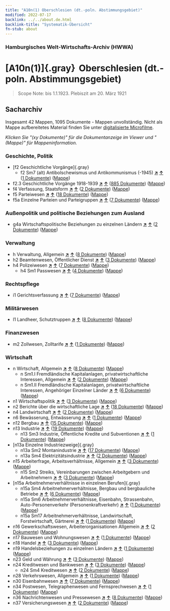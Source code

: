 ```yaml
---
title: "A10n(1) Oberschlesien (dt.-poln. Abstimmungsgebiet)"
modified: 2022-07-17
backlink: ../../about.de.html
backlink-title: "Systematik-Übersicht"
fn-stub: about
---
```


### Hamburgisches Welt-Wirtschafts-Archiv (HWWA)

# [A10n(1)]{.gray}&#8201; Oberschlesien (dt.-poln. Abstimmungsgebiet)&#160; 


> Scope Note: bis 1.1.1923.  Plebiszit am 20. März 1921






## Sacharchiv






Insgesamt 42 Mappen, 1095 Dokumente - Mappen unvollständig.
Nicht als Mappe aufbereitetes Material finden Sie unter [digitalisierte Microfilme](/film/h1_sh.de.html).

_Klicken Sie "(xy Dokumente)" für die Dokumentanzeige im Viewer und "(Mappe)" für Mappeninformation._




### Geschichte, Politik

- [f2 Geschichtliche Vorgänge]{.gray}
  - f2 Sm7 (alt) Antibolschewismus und Antikommunismus (-1945) [**&nearr;**](../../../subject/i/144293/about.de.html "Antibolschewismus und Antikommunismus (-1945) (in der ganzen Welt)") [**&uarr;**](../../../subject/about.de.html#f2_Sm7_(alt) "Sachsystematik") (<a href="https://pm20.zbw.eu/iiifview/folder/sh/140948,144293" title="über: Oberschlesien (dt.-poln. Abstimmungsgebiet) : Antibolschewismus und Antikommunismus (-1945)" target="_blank">1 Dokumente</a>) ([Mappe](../../../../folder/sh/1409xx/140948/1442xx/144293/about.de.html))
- f2.3 Geschichtliche Vorgänge 1918-1939 [**&nearr;**](../../../subject/i/181391/about.de.html "Geschichtliche Vorgänge 1918-1939 (in der ganzen Welt)") [**&uarr;**](../../../subject/about.de.html#f2.3 "Sachsystematik") (<a href="https://pm20.zbw.eu/iiifview/folder/sh/140948,181391" title="über: Oberschlesien (dt.-poln. Abstimmungsgebiet) : Geschichtliche Vorgänge 1918-1939" target="_blank">885 Dokumente</a>) ([Mappe](../../../../folder/sh/1409xx/140948/1813xx/181391/about.de.html))
- f4 Verfassung, Staatsform [**&nearr;**](../../../subject/i/144355/about.de.html "Verfassung, Staatsform (in der ganzen Welt)") [**&uarr;**](../../../subject/about.de.html#f4 "Sachsystematik") (<a href="https://pm20.zbw.eu/iiifview/folder/sh/140948,144355" title="über: Oberschlesien (dt.-poln. Abstimmungsgebiet) : Verfassung, Staatsform" target="_blank">2 Dokumente</a>) ([Mappe](../../../../folder/sh/1409xx/140948/1443xx/144355/about.de.html))
- f5 Parteiwesen [**&nearr;**](../../../subject/i/144395/about.de.html "Parteiwesen (in der ganzen Welt)") [**&uarr;**](../../../subject/about.de.html#f5 "Sachsystematik") (<a href="https://pm20.zbw.eu/iiifview/folder/sh/140948,144395" title="über: Oberschlesien (dt.-poln. Abstimmungsgebiet) : Parteiwesen" target="_blank">18 Dokumente</a>) ([Mappe](../../../../folder/sh/1409xx/140948/1443xx/144395/about.de.html))
- f5a Einzelne Parteien und Parteigruppen [**&nearr;**](../../../subject/i/144420/about.de.html "Einzelne Parteien und Parteigruppen (in der ganzen Welt)") [**&uarr;**](../../../subject/about.de.html#f5a "Sachsystematik") (<a href="https://pm20.zbw.eu/iiifview/folder/sh/140948,144420" title="über: Oberschlesien (dt.-poln. Abstimmungsgebiet) : Einzelne Parteien und Parteigruppen" target="_blank">7 Dokumente</a>) ([Mappe](../../../../folder/sh/1409xx/140948/1444xx/144420/about.de.html))

### Außenpolitik und politische Beziehungen zum Ausland

- g4a Wirtschaftspolitische Beziehungen zu einzelnen Ländern [**&nearr;**](../../../subject/i/144531/about.de.html "Wirtschaftspolitische Beziehungen zu einzelnen Ländern (in der ganzen Welt)") [**&uarr;**](../../../subject/about.de.html#g4a "Sachsystematik") (<a href="https://pm20.zbw.eu/iiifview/folder/sh/140948,144531" title="über: Oberschlesien (dt.-poln. Abstimmungsgebiet) : Wirtschaftspolitische Beziehungen zu einzelnen Ländern" target="_blank">2 Dokumente</a>) ([Mappe](../../../../folder/sh/1409xx/140948/1445xx/144531/about.de.html))

### Verwaltung

- h Verwaltung, Allgemein [**&nearr;**](../../../subject/i/144659/about.de.html "Verwaltung, Allgemein (in der ganzen Welt)") [**&uarr;**](../../../subject/about.de.html#h "Sachsystematik") (<a href="https://pm20.zbw.eu/iiifview/folder/sh/140948,144659" title="über: Oberschlesien (dt.-poln. Abstimmungsgebiet) : Verwaltung, Allgemein" target="_blank">8 Dokumente</a>) ([Mappe](../../../../folder/sh/1409xx/140948/1446xx/144659/about.de.html))
- h2 Beamtenwesen, Öffentlicher Dienst [**&nearr;**](../../../subject/i/144661/about.de.html "Beamtenwesen, Öffentlicher Dienst (in der ganzen Welt)") [**&uarr;**](../../../subject/about.de.html#h2 "Sachsystematik") (<a href="https://pm20.zbw.eu/iiifview/folder/sh/140948,144661" title="über: Oberschlesien (dt.-poln. Abstimmungsgebiet) : Beamtenwesen, Öffentlicher Dienst" target="_blank">3 Dokumente</a>) ([Mappe](../../../../folder/sh/1409xx/140948/1446xx/144661/about.de.html))
- h4 Polizeiwesen [**&nearr;**](../../../subject/i/144666/about.de.html "Polizeiwesen (in der ganzen Welt)") [**&uarr;**](../../../subject/about.de.html#h4 "Sachsystematik") (<a href="https://pm20.zbw.eu/iiifview/folder/sh/140948,144666" title="über: Oberschlesien (dt.-poln. Abstimmungsgebiet) : Polizeiwesen" target="_blank">7 Dokumente</a>) ([Mappe](../../../../folder/sh/1409xx/140948/1446xx/144666/about.de.html))
  - h4 Sm1 Passwesen [**&nearr;**](../../../subject/i/163348/about.de.html "Passwesen (in der ganzen Welt)") [**&uarr;**](../../../subject/about.de.html#h4_Sm1 "Sachsystematik") (<a href="https://pm20.zbw.eu/iiifview/folder/sh/140948,163348" title="über: Oberschlesien (dt.-poln. Abstimmungsgebiet) : Passwesen" target="_blank">4 Dokumente</a>) ([Mappe](../../../../folder/sh/1409xx/140948/1633xx/163348/about.de.html))

### Rechtspflege

- i1 Gerichtsverfassung [**&nearr;**](../../../subject/i/144695/about.de.html "Gerichtsverfassung (in der ganzen Welt)") [**&uarr;**](../../../subject/about.de.html#i1 "Sachsystematik") (<a href="https://pm20.zbw.eu/iiifview/folder/sh/140948,144695" title="über: Oberschlesien (dt.-poln. Abstimmungsgebiet) : Gerichtsverfassung" target="_blank">7 Dokumente</a>) ([Mappe](../../../../folder/sh/1409xx/140948/1446xx/144695/about.de.html))

### Militärwesen

- l1 Landheer, Schutztruppen [**&nearr;**](../../../subject/i/144763/about.de.html "Landheer, Schutztruppen (in der ganzen Welt)") [**&uarr;**](../../../subject/about.de.html#l1 "Sachsystematik") (<a href="https://pm20.zbw.eu/iiifview/folder/sh/140948,144763" title="über: Oberschlesien (dt.-poln. Abstimmungsgebiet) : Landheer, Schutztruppen" target="_blank">8 Dokumente</a>) ([Mappe](../../../../folder/sh/1409xx/140948/1447xx/144763/about.de.html))

### Finanzwesen

- m2 Zollwesen, Zolltarife [**&nearr;**](../../../subject/i/144850/about.de.html "Zollwesen, Zolltarife (in der ganzen Welt)") [**&uarr;**](../../../subject/about.de.html#m2 "Sachsystematik") (<a href="https://pm20.zbw.eu/iiifview/folder/sh/140948,144850" title="über: Oberschlesien (dt.-poln. Abstimmungsgebiet) : Zollwesen, Zolltarife" target="_blank">1 Dokumente</a>) ([Mappe](../../../../folder/sh/1409xx/140948/1448xx/144850/about.de.html))

### Wirtschaft

- n Wirtschaft, Allgemein [**&nearr;**](../../../subject/i/144930/about.de.html "Wirtschaft, Allgemein (in der ganzen Welt)") [**&uarr;**](../../../subject/about.de.html#n "Sachsystematik") (<a href="https://pm20.zbw.eu/iiifview/folder/sh/140948,144930" title="über: Oberschlesien (dt.-poln. Abstimmungsgebiet) : Wirtschaft, Allgemein" target="_blank">8 Dokumente</a>) ([Mappe](../../../../folder/sh/1409xx/140948/1449xx/144930/about.de.html))
  - n Sm1.I Fremdländische Kapitalanlagen, privatwirtschaftliche Interessen, Allgemein [**&nearr;**](../../../subject/i/145774/about.de.html "Fremdländische Kapitalanlagen, privatwirtschaftliche Interessen, Allgemein (in der ganzen Welt)") [**&uarr;**](../../../subject/about.de.html#n_Sm1.I "Sachsystematik") (<a href="https://pm20.zbw.eu/iiifview/folder/sh/140948,145774" title="über: Oberschlesien (dt.-poln. Abstimmungsgebiet) : Fremdländische Kapitalanlagen, privatwirtschaftliche Interessen, Allgemein" target="_blank">2 Dokumente</a>) ([Mappe](../../../../folder/sh/1409xx/140948/1457xx/145774/about.de.html))
  - n Sm1.II Fremdländische Kapitalanlagen, privatwirtschaftliche Interessen, Angehöriger Einzelner Länder [**&nearr;**](../../../subject/i/145775/about.de.html "Fremdländische Kapitalanlagen, privatwirtschaftliche Interessen, Angehöriger Einzelner Länder (in der ganzen Welt)") [**&uarr;**](../../../subject/about.de.html#n_Sm1.II "Sachsystematik") (<a href="https://pm20.zbw.eu/iiifview/folder/sh/140948,145775" title="über: Oberschlesien (dt.-poln. Abstimmungsgebiet) : Fremdländische Kapitalanlagen, privatwirtschaftliche Interessen, Angehöriger Einzelner Länder" target="_blank">6 Dokumente</a>) ([Mappe](../../../../folder/sh/1409xx/140948/1457xx/145775/about.de.html))
- n1 Wirtschaftspolitik [**&nearr;**](../../../subject/i/144931/about.de.html "Wirtschaftspolitik (in der ganzen Welt)") [**&uarr;**](../../../subject/about.de.html#n1 "Sachsystematik") (<a href="https://pm20.zbw.eu/iiifview/folder/sh/140948,144931" title="über: Oberschlesien (dt.-poln. Abstimmungsgebiet) : Wirtschaftspolitik" target="_blank">3 Dokumente</a>) ([Mappe](../../../../folder/sh/1409xx/140948/1449xx/144931/about.de.html))
- n2 Berichte über die wirtschaftliche Lage [**&nearr;**](../../../subject/i/144972/about.de.html "Berichte über die wirtschaftliche Lage (in der ganzen Welt)") [**&uarr;**](../../../subject/about.de.html#n2 "Sachsystematik") (<a href="https://pm20.zbw.eu/iiifview/folder/sh/140948,144972" title="über: Oberschlesien (dt.-poln. Abstimmungsgebiet) : Berichte über die wirtschaftliche Lage" target="_blank">18 Dokumente</a>) ([Mappe](../../../../folder/sh/1409xx/140948/1449xx/144972/about.de.html))
- n4 Landwirtschaft [**&nearr;**](../../../subject/i/145048/about.de.html "Landwirtschaft (in der ganzen Welt)") [**&uarr;**](../../../subject/about.de.html#n4 "Sachsystematik") (<a href="https://pm20.zbw.eu/iiifview/folder/sh/140948,145048" title="über: Oberschlesien (dt.-poln. Abstimmungsgebiet) : Landwirtschaft" target="_blank">2 Dokumente</a>) ([Mappe](../../../../folder/sh/1409xx/140948/1450xx/145048/about.de.html))
- n6 Bewässerung, Entwässerung [**&nearr;**](../../../subject/i/145073/about.de.html "Bewässerung, Entwässerung (in der ganzen Welt)") [**&uarr;**](../../../subject/about.de.html#n6 "Sachsystematik") (<a href="https://pm20.zbw.eu/iiifview/folder/sh/140948,145073" title="über: Oberschlesien (dt.-poln. Abstimmungsgebiet) : Bewässerung, Entwässerung" target="_blank">1 Dokumente</a>) ([Mappe](../../../../folder/sh/1409xx/140948/1450xx/145073/about.de.html))
- n12 Bergbau [**&nearr;**](../../../subject/i/145083/about.de.html "Bergbau (in der ganzen Welt)") [**&uarr;**](../../../subject/about.de.html#n12 "Sachsystematik") (<a href="https://pm20.zbw.eu/iiifview/folder/sh/140948,145083" title="über: Oberschlesien (dt.-poln. Abstimmungsgebiet) : Bergbau" target="_blank">15 Dokumente</a>) ([Mappe](../../../../folder/sh/1409xx/140948/1450xx/145083/about.de.html))
- n13 Industrie [**&nearr;**](../../../subject/i/145098/about.de.html "Industrie (in der ganzen Welt)") [**&uarr;**](../../../subject/about.de.html#n13 "Sachsystematik") (<a href="https://pm20.zbw.eu/iiifview/folder/sh/140948,145098" title="über: Oberschlesien (dt.-poln. Abstimmungsgebiet) : Industrie" target="_blank">19 Dokumente</a>) ([Mappe](../../../../folder/sh/1409xx/140948/1450xx/145098/about.de.html))
  - n13 Sm3 Industrie, Öffentliche Kredite und Subventionen [**&nearr;**](../../../subject/i/145101/about.de.html "Industrie, Öffentliche Kredite und Subventionen (in der ganzen Welt)") [**&uarr;**](../../../subject/about.de.html#n13_Sm3 "Sachsystematik") (<a href="https://pm20.zbw.eu/iiifview/folder/sh/140948,145101" title="über: Oberschlesien (dt.-poln. Abstimmungsgebiet) : Industrie, Öffentliche Kredite und Subventionen" target="_blank">1 Dokumente</a>) ([Mappe](../../../../folder/sh/1409xx/140948/1451xx/145101/about.de.html))
- [n13a Einzelne Industriezweige]{.gray}
  - n13a Sm2 Montanindustrie [**&nearr;**](../../../subject/i/145118/about.de.html "Montanindustrie (in der ganzen Welt)") [**&uarr;**](../../../subject/about.de.html#n13a_Sm2 "Sachsystematik") (<a href="https://pm20.zbw.eu/iiifview/folder/sh/140948,145118" title="über: Oberschlesien (dt.-poln. Abstimmungsgebiet) : Montanindustrie" target="_blank">17 Dokumente</a>) ([Mappe](../../../../folder/sh/1409xx/140948/1451xx/145118/about.de.html))
  - n13a Sm4 Elektrizitätsindustrie [**&nearr;**](../../../subject/i/145120/about.de.html "Elektrizitätsindustrie (in der ganzen Welt)") [**&uarr;**](../../../subject/about.de.html#n13a_Sm4 "Sachsystematik") (<a href="https://pm20.zbw.eu/iiifview/folder/sh/140948,145120" title="über: Oberschlesien (dt.-poln. Abstimmungsgebiet) : Elektrizitätsindustrie" target="_blank">2 Dokumente</a>) ([Mappe](../../../../folder/sh/1409xx/140948/1451xx/145120/about.de.html))
- n15 Arbeiterfrage, Arbeitsverhältnisse, Allgemein [**&nearr;**](../../../subject/i/145155/about.de.html "Arbeiterfrage, Arbeitsverhältnisse, Allgemein (in der ganzen Welt)") [**&uarr;**](../../../subject/about.de.html#n15 "Sachsystematik") (<a href="https://pm20.zbw.eu/iiifview/folder/sh/140948,145155" title="über: Oberschlesien (dt.-poln. Abstimmungsgebiet) : Arbeiterfrage, Arbeitsverhältnisse, Allgemein" target="_blank">3 Dokumente</a>) ([Mappe](../../../../folder/sh/1409xx/140948/1451xx/145155/about.de.html))
  - n15 Sm2 Streiks, Vereinbarungen zwischen Arbeitgebern und Arbeitnehmern [**&nearr;**](../../../subject/i/161854/about.de.html "Streiks, Vereinbarungen zwischen Arbeitgebern und Arbeitnehmern (in der ganzen Welt)") [**&uarr;**](../../../subject/about.de.html#n15_Sm2 "Sachsystematik") (<a href="https://pm20.zbw.eu/iiifview/folder/sh/140948,161854" title="über: Oberschlesien (dt.-poln. Abstimmungsgebiet) : Streiks, Vereinbarungen zwischen Arbeitgebern und Arbeitnehmern" target="_blank">3 Dokumente</a>) ([Mappe](../../../../folder/sh/1409xx/140948/1618xx/161854/about.de.html))
- [n15a Arbeitnehmerverhältnisse in einzelnen Berufen]{.gray}
  - n15a Sm4 Arbeitnehmerverhältnisse, Bergbau und bergbauliche Betriebe [**&nearr;**](../../../subject/i/145209/about.de.html "Arbeitnehmerverhältnisse, Bergbau und bergbauliche Betriebe (in der ganzen Welt)") [**&uarr;**](../../../subject/about.de.html#n15a_Sm4 "Sachsystematik") (<a href="https://pm20.zbw.eu/iiifview/folder/sh/140948,145209" title="über: Oberschlesien (dt.-poln. Abstimmungsgebiet) : Arbeitnehmerverhältnisse, Bergbau und bergbauliche Betriebe" target="_blank">6 Dokumente</a>) ([Mappe](../../../../folder/sh/1409xx/140948/1452xx/145209/about.de.html))
  - n15a Sm6 Arbeitnehmerverhältnisse, Eisenbahn, Strassenbahn, Auto-Personenverkehr (Personenkraftverkehr) [**&nearr;**](../../../subject/i/145211/about.de.html "Arbeitnehmerverhältnisse, Eisenbahn, Strassenbahn, Auto-Personenverkehr (Personenkraftverkehr) (in der ganzen Welt)") [**&uarr;**](../../../subject/about.de.html#n15a_Sm6 "Sachsystematik") (<a href="https://pm20.zbw.eu/iiifview/folder/sh/140948,145211" title="über: Oberschlesien (dt.-poln. Abstimmungsgebiet) : Arbeitnehmerverhältnisse, Eisenbahn, Strassenbahn, Auto-Personenverkehr (Personenkraftverkehr)" target="_blank">1 Dokumente</a>) ([Mappe](../../../../folder/sh/1409xx/140948/1452xx/145211/about.de.html))
  - n15a Sm17 Arbeitnehmerverhältnisse, Landwirtschaft, Forstwirtschaft, Gärtnerei [**&nearr;**](../../../subject/i/145221/about.de.html "Arbeitnehmerverhältnisse, Landwirtschaft, Forstwirtschaft, Gärtnerei (in der ganzen Welt)") [**&uarr;**](../../../subject/about.de.html#n15a_Sm17 "Sachsystematik") (<a href="https://pm20.zbw.eu/iiifview/folder/sh/140948,145221" title="über: Oberschlesien (dt.-poln. Abstimmungsgebiet) : Arbeitnehmerverhältnisse, Landwirtschaft, Forstwirtschaft, Gärtnerei" target="_blank">1 Dokumente</a>) ([Mappe](../../../../folder/sh/1409xx/140948/1452xx/145221/about.de.html))
- n16 Gewerkschaftswesen, Arbeiterorganisationen Allgemein [**&nearr;**](../../../subject/i/145239/about.de.html "Gewerkschaftswesen, Arbeiterorganisationen Allgemein (in der ganzen Welt)") [**&uarr;**](../../../subject/about.de.html#n16 "Sachsystematik") (<a href="https://pm20.zbw.eu/iiifview/folder/sh/140948,145239" title="über: Oberschlesien (dt.-poln. Abstimmungsgebiet) : Gewerkschaftswesen, Arbeiterorganisationen Allgemein" target="_blank">2 Dokumente</a>) ([Mappe](../../../../folder/sh/1409xx/140948/1452xx/145239/about.de.html))
- n17 Bauwesen und Wohnungswesen [**&nearr;**](../../../subject/i/145250/about.de.html "Bauwesen und Wohnungswesen (in der ganzen Welt)") [**&uarr;**](../../../subject/about.de.html#n17 "Sachsystematik") (<a href="https://pm20.zbw.eu/iiifview/folder/sh/140948,145250" title="über: Oberschlesien (dt.-poln. Abstimmungsgebiet) : Bauwesen und Wohnungswesen" target="_blank">1 Dokumente</a>) ([Mappe](../../../../folder/sh/1409xx/140948/1452xx/145250/about.de.html))
- n18 Handel [**&nearr;**](../../../subject/i/145262/about.de.html "Handel (in der ganzen Welt)") [**&uarr;**](../../../subject/about.de.html#n18 "Sachsystematik") (<a href="https://pm20.zbw.eu/iiifview/folder/sh/140948,145262" title="über: Oberschlesien (dt.-poln. Abstimmungsgebiet) : Handel" target="_blank">3 Dokumente</a>) ([Mappe](../../../../folder/sh/1409xx/140948/1452xx/145262/about.de.html))
- n19 Handelsbeziehungen zu einzelnen Ländern [**&nearr;**](../../../subject/i/145289/about.de.html "Handelsbeziehungen zu einzelnen Ländern (in der ganzen Welt)") [**&uarr;**](../../../subject/about.de.html#n19 "Sachsystematik") (<a href="https://pm20.zbw.eu/iiifview/folder/sh/140948,145289" title="über: Oberschlesien (dt.-poln. Abstimmungsgebiet) : Handelsbeziehungen zu einzelnen Ländern" target="_blank">1 Dokumente</a>) ([Mappe](../../../../folder/sh/1409xx/140948/1452xx/145289/about.de.html))
- n23 Geld und Währung [**&nearr;**](../../../subject/i/145305/about.de.html "Geld und Währung (in der ganzen Welt)") [**&uarr;**](../../../subject/about.de.html#n23 "Sachsystematik") (<a href="https://pm20.zbw.eu/iiifview/folder/sh/140948,145305" title="über: Oberschlesien (dt.-poln. Abstimmungsgebiet) : Geld und Währung" target="_blank">3 Dokumente</a>) ([Mappe](../../../../folder/sh/1409xx/140948/1453xx/145305/about.de.html))
- n24 Kreditwesen und Bankwesen [**&nearr;**](../../../subject/i/145339/about.de.html "Kreditwesen und Bankwesen (in der ganzen Welt)") [**&uarr;**](../../../subject/about.de.html#n24 "Sachsystematik") (<a href="https://pm20.zbw.eu/iiifview/folder/sh/140948,145339" title="über: Oberschlesien (dt.-poln. Abstimmungsgebiet) : Kreditwesen und Bankwesen" target="_blank">3 Dokumente</a>) ([Mappe](../../../../folder/sh/1409xx/140948/1453xx/145339/about.de.html))
  - n24 Sm4 Kreditwesen [**&nearr;**](../../../subject/i/161752/about.de.html "Kreditwesen (in der ganzen Welt)") [**&uarr;**](../../../subject/about.de.html#n24_Sm4 "Sachsystematik") (<a href="https://pm20.zbw.eu/iiifview/folder/sh/140948,161752" title="über: Oberschlesien (dt.-poln. Abstimmungsgebiet) : Kreditwesen" target="_blank">2 Dokumente</a>) ([Mappe](../../../../folder/sh/1409xx/140948/1617xx/161752/about.de.html))
- n28 Verkehrswesen, Allgemein [**&nearr;**](../../../subject/i/145509/about.de.html "Verkehrswesen, Allgemein (in der ganzen Welt)") [**&uarr;**](../../../subject/about.de.html#n28 "Sachsystematik") (<a href="https://pm20.zbw.eu/iiifview/folder/sh/140948,145509" title="über: Oberschlesien (dt.-poln. Abstimmungsgebiet) : Verkehrswesen, Allgemein" target="_blank">1 Dokumente</a>) ([Mappe](../../../../folder/sh/1409xx/140948/1455xx/145509/about.de.html))
- n30 Eisenbahnwesen [**&nearr;**](../../../subject/i/145531/about.de.html "Eisenbahnwesen (in der ganzen Welt)") [**&uarr;**](../../../subject/about.de.html#n30 "Sachsystematik") (<a href="https://pm20.zbw.eu/iiifview/folder/sh/140948,145531" title="über: Oberschlesien (dt.-poln. Abstimmungsgebiet) : Eisenbahnwesen" target="_blank">7 Dokumente</a>) ([Mappe](../../../../folder/sh/1409xx/140948/1455xx/145531/about.de.html))
- n34 Postwesen, Telegraphenwesen und Fernsprechwesen [**&nearr;**](../../../subject/i/145662/about.de.html "Postwesen, Telegraphenwesen und Fernsprechwesen (in der ganzen Welt)") [**&uarr;**](../../../subject/about.de.html#n34 "Sachsystematik") (<a href="https://pm20.zbw.eu/iiifview/folder/sh/140948,145662" title="über: Oberschlesien (dt.-poln. Abstimmungsgebiet) : Postwesen, Telegraphenwesen und Fernsprechwesen" target="_blank">1 Dokumente</a>) ([Mappe](../../../../folder/sh/1409xx/140948/1456xx/145662/about.de.html))
- n36 Nachrichtenwesen und Pressewesen [**&nearr;**](../../../subject/i/145707/about.de.html "Nachrichtenwesen und Pressewesen (in der ganzen Welt)") [**&uarr;**](../../../subject/about.de.html#n36 "Sachsystematik") (<a href="https://pm20.zbw.eu/iiifview/folder/sh/140948,145707" title="über: Oberschlesien (dt.-poln. Abstimmungsgebiet) : Nachrichtenwesen und Pressewesen" target="_blank">8 Dokumente</a>) ([Mappe](../../../../folder/sh/1409xx/140948/1457xx/145707/about.de.html))
- n37 Versicherungswesen [**&nearr;**](../../../subject/i/145723/about.de.html "Versicherungswesen (in der ganzen Welt)") [**&uarr;**](../../../subject/about.de.html#n37 "Sachsystematik") (<a href="https://pm20.zbw.eu/iiifview/folder/sh/140948,145723" title="über: Oberschlesien (dt.-poln. Abstimmungsgebiet) : Versicherungswesen" target="_blank">2 Dokumente</a>) ([Mappe](../../../../folder/sh/1409xx/140948/1457xx/145723/about.de.html))






